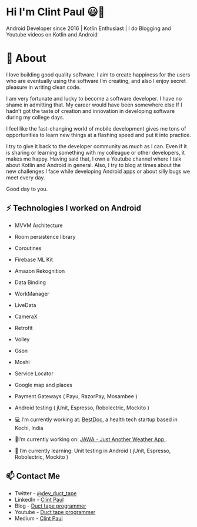 # Hi I'm Clint Paul 😃👋
Android Developer since 2016 | Kotlin Enthusiast | I do Blogging and Youtube videos on Kotlin and Android

# 🧐 About
I love building good quality software. I aim to create happiness for the users who are eventually using the software I’m creating, and also I enjoy secret pleasure in writing clean code. 

I am very fortunate and lucky to become a software developer. I have no shame in admitting that. My career would have been somewhere else If I hadn’t got the taste of creation and innovation in developing software during my college days.

I feel like the fast-changing world of mobile development gives me tons of opportunities to learn new things at a flashing speed and put it into practice. 

I try to give it back to the developer community as much as I can. Even if it is sharing or learning something with my colleague or other developers, it makes me happy. Having said that, I own a Youtube channel where I talk about Kotlin and Android in general. Also, I try to blog at times about the new challenges I face while developing Android apps or about silly bugs we meet every day. 

Good day to you. 

## ⚡ Technologies I worked on Android 

- MVVM Architecture 
- Room persistence library 
- Coroutines 
- Firebase ML Kit 
- Amazon Rekognition 
- Data Binding 
- WorkManager 
- LiveData 
- CameraX 
- Retrofit
- Volley 
- Gson 
- Moshi 
- Service Locator 
- Google map and places 
- Payment Gateways ( Payu, RazorPay, Mosambee ) 
- Android testing ( jUnit, Espresso, Robolectric, Mockito ) 


- 💻 I’m currently working at: [BestDoc](https://www.bestdocapp.com/), a health tech startup based in Kochi, India  
- 🔨I’m currently working on: [JAWA - Just Another Weather App ](https://github.com/clint22/justAnotherWeatherApp). 
- 📖 I’m currently learning: Unit testing in Android ( jUnit, Espresso, Robolectric, Mockito )  

## 📫 Contact Me
- Twitter - [@dev_duct_tape](https://twitter.com/dev_duct_tape)
- LinkedIn - [Clint Paul](https://www.linkedin.com/in/clint-paul-2504bba7/)
- Blog - [Duct tape programmer](https://ducttapeprogrammer.wordpress.com/)
- Youtube - [Duct tape programmer](https://www.youtube.com/channel/UC6j-4K0IZbJvmwBB1J7B5-A)
- Medium - [Clint Paul](https://medium.com/@clintpaul)
